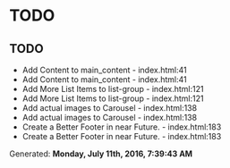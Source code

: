 # TODO

## TODO
* Add Content to main_content - index.html:41
* Add Content to main_content - index.html:41
* Add More List Items to list-group - index.html:121
* Add More List Items to list-group - index.html:121
* Add actual images to Carousel - index.html:138
* Add actual images to Carousel - index.html:138
* Create a Better Footer in near Future. - index.html:183
* Create a Better Footer in near Future. - index.html:183

Generated: **Monday, July 11th, 2016, 7:39:43 AM**